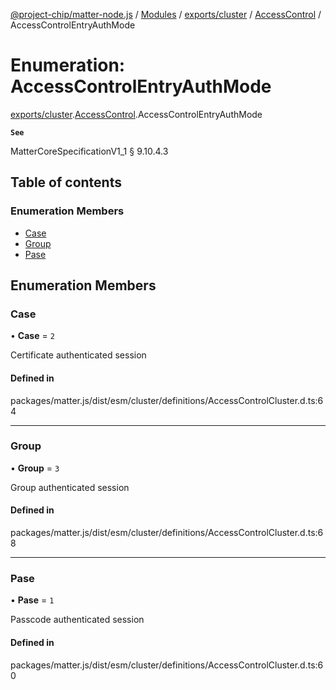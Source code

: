[@project-chip/matter-node.js](../README.md) / [Modules](../modules.md) / [exports/cluster](../modules/exports_cluster.md) / [AccessControl](../modules/exports_cluster.AccessControl.md) / AccessControlEntryAuthMode

# Enumeration: AccessControlEntryAuthMode

[exports/cluster](../modules/exports_cluster.md).[AccessControl](../modules/exports_cluster.AccessControl.md).AccessControlEntryAuthMode

**`See`**

MatterCoreSpecificationV1_1 § 9.10.4.3

## Table of contents

### Enumeration Members

- [Case](exports_cluster.AccessControl.AccessControlEntryAuthMode.md#case)
- [Group](exports_cluster.AccessControl.AccessControlEntryAuthMode.md#group)
- [Pase](exports_cluster.AccessControl.AccessControlEntryAuthMode.md#pase)

## Enumeration Members

### Case

• **Case** = ``2``

Certificate authenticated session

#### Defined in

packages/matter.js/dist/esm/cluster/definitions/AccessControlCluster.d.ts:64

___

### Group

• **Group** = ``3``

Group authenticated session

#### Defined in

packages/matter.js/dist/esm/cluster/definitions/AccessControlCluster.d.ts:68

___

### Pase

• **Pase** = ``1``

Passcode authenticated session

#### Defined in

packages/matter.js/dist/esm/cluster/definitions/AccessControlCluster.d.ts:60

